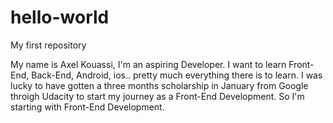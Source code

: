 # hello-world
My first repository

My name is Axel Kouassi, I'm an aspiring Developer. I want to learn Front-End, Back-End, Android, ios.. pretty much everything there is to learn.
I was lucky to have gotten a three months scholarship in January from Google throigh Udacity to start my journey as a Front-End Development.
So I'm starting with Front-End Development.

